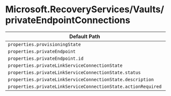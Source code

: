 # Microsoft.RecoveryServices/Vaults/privateEndpointConnections

| Default Path | Alias |
|---|---|
| `properties.provisioningState` | `Microsoft.RecoveryServices/vaults/privateEndpointConnections/provisioningState` |
| `properties.privateEndpoint` | `Microsoft.RecoveryServices/vaults/privateEndpointConnections/privateEndpoint` |
| `properties.privateEndpoint.id` | `Microsoft.RecoveryServices/vaults/privateEndpointConnections/privateEndpoint.id` |
| `properties.privateLinkServiceConnectionState` | `Microsoft.RecoveryServices/vaults/privateEndpointConnections/privateLinkServiceConnectionState` |
| `properties.privateLinkServiceConnectionState.status` | `Microsoft.RecoveryServices/vaults/privateEndpointConnections/privateLinkServiceConnectionState.status` |
| `properties.privateLinkServiceConnectionState.description` | `Microsoft.RecoveryServices/vaults/privateEndpointConnections/privateLinkServiceConnectionState.description` |
| `properties.privateLinkServiceConnectionState.actionRequired` | `Microsoft.RecoveryServices/vaults/privateEndpointConnections/privateLinkServiceConnectionState.actionRequired` |

